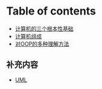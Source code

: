 # Table of contents

* [计算机的三个根本性基础](README.md)
* [计算机组成](components.md)
* [对OOP的多种理解方法](oop.md)

## 补充内容

* [UML](bu-chong-nei-rong/uml.md)
